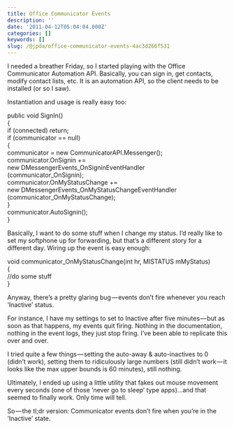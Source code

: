 ```yaml
---
title: Office Communicator Events
description: ''
date: '2011-04-12T05:04:04.000Z'
categories: []
keywords: []
slug: /@jpda/office-communicator-events-4ac3d266f531
---
```


I needed a breather Friday, so I started playing with the Office Communicator Automation API. Basically, you can sign in, get contacts, modify contact lists, etc. It is an automation API, so the client needs to be installed (or so I saw).

Instantiation and usage is really easy too:

public void SignIn()  
{  
    if (connected) return;  
    if (communicator == null)  
    {  
        communicator = new CommunicatorAPI.Messenger();  
        communicator.OnSignin +=   
            new DMessengerEvents\_OnSigninEventHandler  
                (communicator\_OnSignin);  
        communicator.OnMyStatusChange +=   
            new DMessengerEvents\_OnMyStatusChangeEventHandler  
                (communicator\_OnMyStatusChange);  
    }  
    communicator.AutoSignin();  
}

Basically, I want to do some stuff when I change my status. I’d really like to set my softphone up for forwarding, but that’s a different story for a different day. Wiring up the event is easy enough:

void communicator\_OnMyStatusChange(int hr, MISTATUS mMyStatus)  
{  
    //do some stuff  
}

Anyway, there’s a pretty glaring bug — events don’t fire whenever you reach ‘Inactive’ status.

For instance, I have my settings to set to Inactive after five minutes — but as soon as that happens, my events quit firing. Nothing in the documentation, nothing in the event logs, they just stop firing. I’ve been able to replicate this over and over.

I tried quite a few things — setting the auto-away & auto-inactives to 0 (didn’t work), setting them to ridiculously large numbers (still didn’t work — it looks like the max upper bounds is 60 minutes), still nothing.

Ultimately, I ended up using a little utility that fakes out mouse movement every seconds (one of those ‘never go to sleep’ type apps)…and that seemed to finally work. Only time will tell.

So — the tl;dr version: Communicator events don’t fire when you’re in the ‘Inactive’ state.